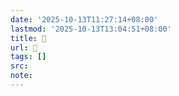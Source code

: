 ```yaml
---
date: '2025-10-13T11:27:14+08:00'
lastmod: '2025-10-13T13:04:51+08:00'
title: 󰖘
url: 󰖘
tags: []
src:
note:
---
```

